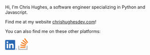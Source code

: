 Hi, I'm Chris Hughes, a software engineer specializing in Python and Javascript. 

Find me at my website [chrishughesdev.com](https://blog.chrishughesdev.com)!

You can also find me on these other platforms:

[![LinkedIn Logo](/static/linkedin.png)](https://www.linkedin.com/in/hughes-ch/)
[![Stack Overflow Logo](/static/overflow.png)](https://stackoverflow.com/users/16709778/chris-hughes)
